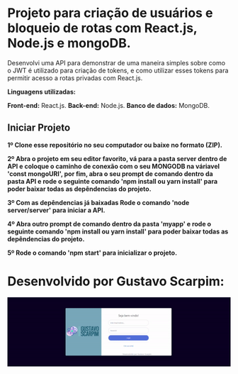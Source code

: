 
# Projeto para criação de usuários e bloqueio de rotas com React.js, Node.js e mongoDB.
 
Desenvolvi uma API para demonstrar de uma maneira simples sobre como o JWT é utilizado para criação de tokens, e como utilizar esses tokens para permitir acesso a rotas privadas com React.js.

<b>Linguagens utilizadas:</b>
<p>
  <b>Front-end:</b> React.js.
  <b>Back-end:</b> Node.js.
  <b>Banco de dados:</b> MongoDB. 
</p>

## Iniciar Projeto

<b>1º Clone esse repositório no seu computador ou baixe no formato (ZIP).</b>

<b>2º Abra o projeto em seu editor favorito, vá para a pasta server dentro de API e coloque o caminho de conexão com o seu MONGODB na váriavel 'const mongoURI', por fim, abra o seu prompt de comando dentro da pasta API e rode o seguinte comando 'npm install ou yarn install' para poder baixar todas as depêndencias do projeto.</b>

<b>3º Com as depêndencias já baixadas Rode o comando 'node server/server' para iniciar a API.</b>

<b>4º Abra outro prompt de comando dentro da pasta 'myapp' e rode o seguinte comando 'npm install ou yarn install' para poder baixar todas as depêndencias do projeto.</b>

<b>5º Rode o comando 'npm start' para inicializar o projeto.</b>


# Desenvolvido por Gustavo Scarpim:
![Projeto em ação](./myapp/src/img/ReactLoginGuScarpim.gif)